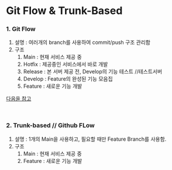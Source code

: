# Git Flow & Trunk-Based

### 1. Git Flow
1. 설명 : 여러개의 branch를 사용하여 commit/push 구조 관리함
2. 구조
   1) Main : 현재 서비스 제공 중
   2) Hotfix : 제공중인 서비스에서 바로 개발
   3) Release : 본 서버 제공 전, Develop의 기능 테스트 //테스트서버
   4) Develop : Feature의 완성된 기능 모음집
   5) Feature : 새로운 기능 개발
      
[다음을 참고](https://puleugo.tistory.com/107)
   
<br>

### 2. Trunk-based // Github FLow
1. 설명 : 1개의 Main을 사용하고, 필요할 때만 Feature Branch를 사용함.
2. 구조
   1) Main : 현재 서비스 제공 중
   2) Feature : 새로운 기능 개발

<br>
